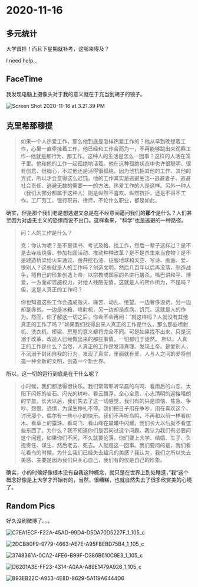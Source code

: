 # 2020-11-16

## 多元统计

大学首挂！而且下星期就补考，这哪来得及？

I need help...

## FaceTime

我发现电脑上摄像头对于我的意义就在于充当刮胡子的镜子。



![Screen Shot 2020-11-16 at 3.21.39 PM](https://tva1.sinaimg.cn/large/0081Kckwly1gkr5tfi1q4j30w00mg134.jpg)

## 克里希那穆提

> 如果一个人热爱工作，那么他到底是怎样热爱工作的？他从早到晚想着工作，心里一直牵挂着工作。他已经和工作合而为一，不再能够跳出来观察工作--他就是那行为、那工作。这种人的生活是怎么一回事？这样的人活在笼子里。他和他的工作一起孤绝地活着。他在这种孤绝状态中也许很聪明、很有创意、很细心，不过他还是活得很孤绝。因为他抗拒其他的工作、其他的方式，所以才会变得这么迟钝。他的工作其实是逃避生活--逃避妻子、逃避社会责任、逃避无数的需要一一的方法。热爱工作的人是这样。另外一种人（我们大部分都属于这种人）则是纵然不喜欢、纵然抗拒，还是不得不工作。工厂劳工、银行职员、律师，不论什么职业，都是如此。

确实，但是那个我们老是想逃避又总是在不经意间逼问我们的**那个**是什么？人们甚至因为对虚无主义的恐惧而说不出口。这样看来，"科学"也是逃避的一种路径。

> 问：人的工作是什么？
>
> 克：你认为呢？是不是读书、考试及格、找工作，然后一辈子这样过？是不是去寺庙烧香、参加社团活动、推动种种改革？是不是杀生来当食物？是不是建造桥梁给火车通过、凿井挖石油、征服地球和天空、写诗、画画、爱、恨别人？这些就是人的工作吗？创造文明，然后几百年以后再没落，制造战争，照自己的形象创造上帝，以宗教或国家的名进行屠杀，嘴巴讲和平、博爱，一方面却滥施权力，对他人残酷无情，这就是人的所作所为，不是吗？但，这是人真正的工作吗？
>
> 你也知道这些工作会造成毁灭、痛苦、动乱、绝望。一边奢侈浪费，另一边却是赤贫。一边是冰箱、喷射机，另一边却是疾病、饥荒。这就是人的作为。然而，你了解这一切之后，你会不会再问：“就这样吗？人就没有其他真正的工作了吗？”如果我们找得出来人真正的工作是什么，那么那些喷射机、洗衣机、桥梁、房屋的意义都将完全不同。可是如果找不出来，只是沉溺于改革，改造人已经做出来的那些事情，一切都归于徒然。
> 所以，人真正的工作是什么？当然，人真正的工作是发现真理、发现上帝。是爱别人，不沉溺于封闭自我的行为。发现了真实，里面就有爱。人与人之间的爱将创造一种全新的文明，创造一个新世界。

所以，这一切的运行到底是在干什么呢？

> 小时候，我们都活得很快乐。我们常常聆听早晨的鸟鸣、看雨后的山恋、太阳下闪烁的岩石、闪光的树叶、看云飘浮，全心全意、心志清明的迎接晴朗的早晨。长大以后，我们失去了这一切感觉，我们有的只是烦恼、焦急、争吵、怨恨、恐惧，为谋生挣扎不停。我们把日子用在争吵，用在喜欢这个、讨厌那个，偶尔有一些小小的快乐。我们不再听鸟鸣，不再和以前一样看树木、看草上的露珠、看鸟飞、看山峰在晨曦中闪耀。我们长大以后就不看这些东西了。为什么？我不知道你们是否问过这个问题。我认为我们有必要问这个问题，如果你们不问，不久就要沦落。你们要上大学、结婚、生子、负担责任、谋生、然后老去、死去。人就是这一回事。我们要问的是，我们看花看鸟的时候，为什么我们已经失去超凡的美感？我认为，我们之所以失去美感，主要是因为我们只关心自己，我们有的仅是自己的形象。

确实，小的时候好像根本没有自我这种概念，就只是在世界上到处瞎逛，”我“这个概念好像是上大学才开始有的，当然，很糟糕，也就自然失去了很多欣赏美的心境了。

## Random Pics

好久没刷微博了。。。

![C7EA1ECF-F22A-45AD-99D4-D5DA70D5227F_1_105_c](https://tva1.sinaimg.cn/large/0081Kckwly1gkrf64e7ygj30m10rjtfm.jpg)

![2DCB80F9-9779-4663-AE7E-A95FBEBD75B4_1_105_c](https://tva1.sinaimg.cn/large/0081Kckwly1gkrf62t2o4j30tf0kmjy1.jpg)

![3748361A-0CA2-4FE6-B99F-D386B610C9E3_1_105_c](https://tva1.sinaimg.cn/large/0081Kckwly1gkrf65j6i2j30m10rjdlg.jpg)

![D6201A3E-FF23-4314-A0AA-A89E1479A926_1_105_c](https://tva1.sinaimg.cn/large/0081Kckwly1gkrf63bsfhj30m60rcaeo.jpg)

![B93EB22C-A953-4E8D-8629-5A119A6444D6](https://tva1.sinaimg.cn/large/0081Kckwly1gkrf63vyn6j30go0pbgoz.jpg)